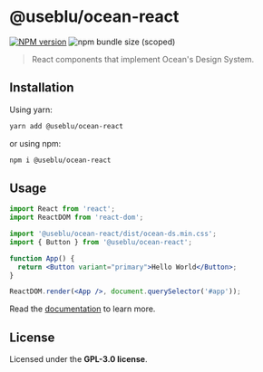 # @useblu/ocean-react

<a href="https://npmjs.org/package/@useblu/ocean-react"><img alt="NPM version" src="https://img.shields.io/npm/v/@useblu/ocean-react" /></a> <img alt="npm bundle size (scoped)" src="https://img.shields.io/bundlephobia/min/@useblu/ocean-react">

> React components that implement Ocean's Design System.

## Installation

Using yarn:

```bash
yarn add @useblu/ocean-react
```

or using npm:

```bash
npm i @useblu/ocean-react
```

## Usage

```jsx
import React from 'react';
import ReactDOM from 'react-dom';

import '@useblu/ocean-react/dist/ocean-ds.min.css';
import { Button } from '@useblu/ocean-react';

function App() {
  return <Button variant="primary">Hello World</Button>;
}

ReactDOM.render(<App />, document.querySelector('#app'));
```

Read the [documentation](https://pagnet.github.io/ocean-ds-web/index.html) to learn more.

## License

Licensed under the **GPL-3.0 license**.
